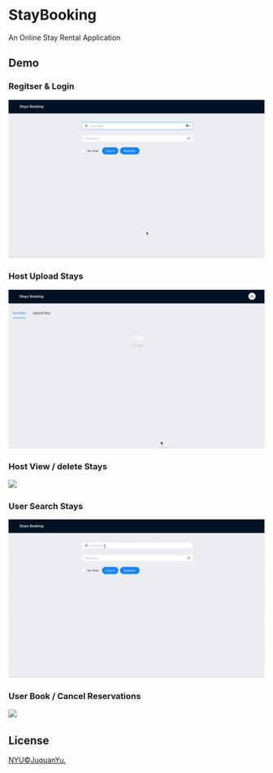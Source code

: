 # StayBooking
An Online Stay Rental Application

## Demo
### Regitser & Login
![](https://github.com/JuquanYu/StayBooking/blob/master/img/staybooking-registerlogin.gif)

### Host Upload Stays
![](https://github.com/JuquanYu/StayBooking/blob/master/img/staybooking-uploadStay.gif)

### Host View / delete Stays
![](https://github.com/JuquanYu/StayBooking/blob/master/img/staybooking-viewdeleteStay.gif)

### User Search Stays
![](https://github.com/JuquanYu/StayBooking/blob/master/img/staybooking-searchStay.gif)

### User Book / Cancel Reservations
![](https://github.com/JuquanYu/StayBooking/blob/master/img/staybooking-bookcancel.gif)

## License
[NYU©JuquanYu.](../LICENSE)
